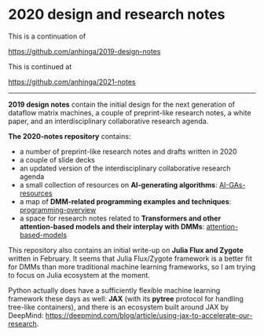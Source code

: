 # 2020 design and research notes

This is a continuation of

https://github.com/anhinga/2019-design-notes

This is continued at

https://github.com/anhinga/2021-notes

---

**2019 design notes** contain the initial design for the next generation of dataflow matrix machines, a couple of preprint-like research notes, a white paper, and an interdisciplinary collaborative research agenda.

**The 2020-notes repository** contains:
   * a number of preprint-like research notes and drafts written in 2020
   * a couple of slide decks
   * an updated version of the interdisciplinary collaborative research agenda
   * a small collection of resources on **AI-generating algorithms**: [AI-GAs-resources](AI-GAs-resources)
   * a map of **DMM-related programming examples and techniques**: [programming-overview](programming-overview)
   * a space for research notes related to **Transformers and other attention-based models and their interplay with DMMs**: [attention-based-models](attention-based-models)

This repository also contains an initial write-up on **Julia Flux and Zygote** written in February. It seems that Julia Flux/Zygote framework is a better fit for DMMs than more traditional machine learning frameworks, so I am trying to focus on Julia ecosystem at the moment.

Python actually does have a sufficiently flexible machine learning framework these days as well: **JAX** (with its **pytree** protocol for handling tree-like containers), and there is an ecosystem built around JAX by DeepMind: https://deepmind.com/blog/article/using-jax-to-accelerate-our-research.


